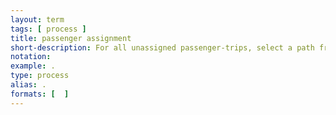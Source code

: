 ```yaml
---
layout: term
tags: [ process ]
title: passenger assignment
short-description: For all unassigned passenger-trips, select a path from the passenger-trip’s pathset based on probabilities calculated from a path-choice model and pathset costs and summarize vehicle loads.
notation:
example: .
type: process
alias: .
formats: [  ]
---
```

